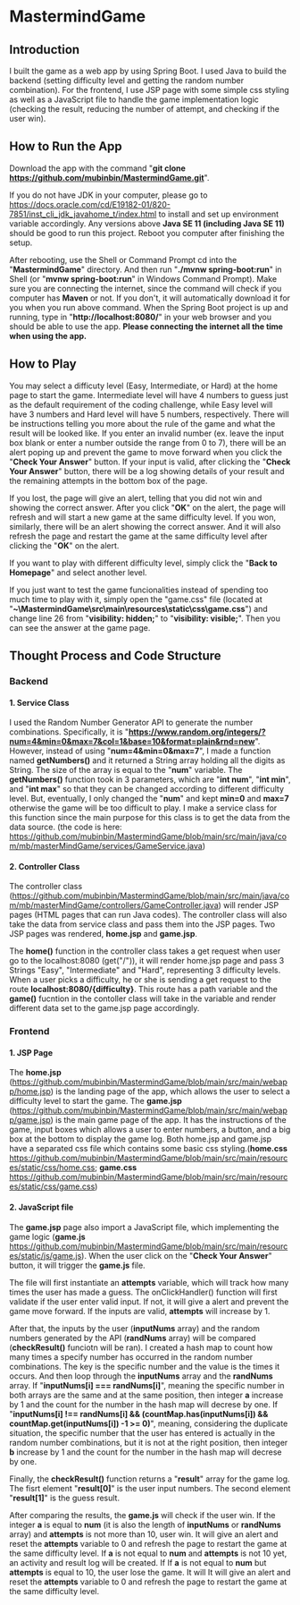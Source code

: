 # MastermindGame

## Introduction ##
I built the game as a web app by using Spring Boot. I used Java to build the backend (setting difficulty level and getting the random number combination). For the frontend, I use JSP page with some simple css styling as well as a JavaScript file to handle the game implementation logic (checking the result, reducing the number of attempt, and checking if the user win).

## How to Run the App ##
Download the app with the command "**git clone https://github.com/mubinbin/MastermindGame.git**".

If you do not have JDK in your computer, please go to https://docs.oracle.com/cd/E19182-01/820-7851/inst_cli_jdk_javahome_t/index.html to install and set up environment variable accordingly. Any versions above **Java SE 11 (including Java SE 11)** should be good to run this project. Reboot you computer after finishing the setup. 

After rebooting, use the Shell or Command Prompt cd into the "**MastermindGame**" directory. And then run "**./mvnw spring-boot:run**" in Shell (or "**mvnw spring-boot:run**" in Windows Command Prompt). Make sure you are connecting the internet, since the command will check if you computer has **Maven** or not. If you don't, it will automatically download it for you when you run above command. When the Spring Boot project is up and running, type in "**http://localhost:8080/**" in your web browser and you should be able to use the app. **Please connecting the internet all the time when using the app.**

## How to Play ##
You may select a difficuty level (Easy, Intermediate, or Hard) at the home page to start the game. Intermediate level will have 4 numbers to guess just as the default requirement of the coding challenge, while Easy level will have 3 numbers and Hard level will have 5 numbers, respectively. There will be instructions telling you more about the rule of the game and what the result will be looked like. If you enter an invalid number (ex. leave the input box blank or enter a number outside the range from 0 to 7), there will be an alert poping up and prevent the game to move forward when you click the "**Check Your Answer**" button. If your input is valid, after clicking the "**Check Your Answer**" button, there will be a log showing details of your result and the remaining attempts in the bottom box of the page.

If you lost, the page will give an alert, telling that you did not win and showing the correct answer. After you click "**OK**" on the alert, the page will refresh and will start a new game at the same difficulty level. If you won, similarly, there will be an alert showing the correct answer. And it will also refresh the page and restart the game at the same difficulty level after clicking the "**OK**" on the alert.

If you want to play with different difficulty level, simply click the "**Back to Homepage**" and select another level.

If you just want to test the game funcionalities instead of spending too much time to play with it, simply open the "game.css" file (located at "**~\MastermindGame\src\main\resources\static\css\game.css**") and change line 26 from "**visibility: hidden;**" to "**visibility: visible;**". Then you can see the answer at the game page.

## Thought Process and Code Structure ##
### Backend ###
#### 1. Service Class ####
I used the Random Number Generator API to generate the number combinations. Specifically, it is "**https://www.random.org/integers/?num=4&min=0&max=7&col=1&base=10&format=plain&rnd=new**". However, instead of using "**num=4&min=0&max=7**", I made a function named **getNumbers()** and it returned a String array holding all the digits as String. The size of the array is equal to the "**num**" variable. The **getNumbers()** function took in 3 parameters, which are "**int num**", "**int min**", and "**int max**" so that they can be changed according to different difficulty level. But, eventually, I only changed the "**num**" and kept **min=0** and **max=7** otherwise the game will be too difficult to play. I make a service class for this function since the main purpose for this class is to get the data from the data source. (the code is here: https://github.com/mubinbin/MastermindGame/blob/main/src/main/java/com/mb/masterMindGame/services/GameService.java)

#### 2. Controller Class ####
The controller class (https://github.com/mubinbin/MastermindGame/blob/main/src/main/java/com/mb/masterMindGame/controllers/GameController.java) will render JSP pages (HTML pages that can run Java codes). The controller class will also take the data from service class and pass them into the JSP pages. Two JSP pages was rendered, **home.jsp** and **game.jsp**.

The **home()** function in the controller class takes a get request when user go to the localhost:8080 (get("/")), it will render home.jsp page and pass 3 Strings "Easy", "Intermediate" and "Hard", representing 3 difficulty levels. When a user picks a difficulty, he or she is sending a get request to the route **localhost:8080/{difficulty}**. This route has a path variable and the **game()** fucntion in the contoller class will take in the variable and render different data set to the game.jsp page accordingly.

### Frontend ###
#### 1. JSP Page ####
The **home.jsp** (https://github.com/mubinbin/MastermindGame/blob/main/src/main/webapp/home.jsp) is the landing page of the app, which allows the user to select a difficulty level to start the game. The **game.jsp** (https://github.com/mubinbin/MastermindGame/blob/main/src/main/webapp/game.jsp) is the main game page of the app. It has the instructions of the game, input boxes which allows a user to enter numbers, a button, and a big box at the bottom to display the game log. Both home.jsp and game.jsp have a separated css file which contains some basic css styling.(**home.css** https://github.com/mubinbin/MastermindGame/blob/main/src/main/resources/static/css/home.css; **game.css** https://github.com/mubinbin/MastermindGame/blob/main/src/main/resources/static/css/game.css)

#### 2. JavaScript file ####
The **game.jsp** page also import a JavaScript file, which implementing the game logic (**game.js** https://github.com/mubinbin/MastermindGame/blob/main/src/main/resources/static/js/game.js). When the user click on the "**Check Your Answer**" button, it will trigger the **game.js** file. 

The file will first instantiate an **attempts** variable, which will track how many times the user has made a guess. The onClickHandler() function will first validate if the user enter valid input. If not, it will give a alert and prevent the game move forward. If the inputs are valid, **attempts** will increase by 1. 

After that, the inputs by the user (**inputNums** array) and the random numbers generated by the API (**randNums** array) will be compared (**checkResult()** funciotn will be ran). I created a hash map to count how many times a specify number has occurred in the random number combinations. The key is the specific number and the value is the times it occurs. And then loop through the **inputNums** array and the **randNums** array. If "**inputNums[i] === randNums[i]**", meaning the specific number in both arrays are the same and at the same position, then integer **a** increase by 1 and the count for the number in the hash map will decrese by one. If "**inputNums[i] !== randNums[i] && (countMap.has(inputNums[i]) && countMap.get(inputNums[i]) -1 >= 0)**", meaning, considering the duplicate situation, the specific number that the user has entered is actually in the random number combinations, but it is not at the right position, then integer **b** increase by 1 and the count for the number in the hash map will decrese by one.

Finally, the **checkResult()** function returns a "**result**" array for the game log. The fisrt element "**result[0]**" is the user input numbers. The second element "**result[1]**" is the guess result.

After comparing the results, the **game.js** will check if the user win. If the integer **a** is equal to **num** (it is also the length of **inputNums** or **randNums** array) and **attempts** is not more than 10, user win. It will give an alert and reset the **attempts** variable to 0 and refresh the page to restart the game at the same difficulty level. If **a** is not equal to **num** and **attempts** is not 10 yet, an activity and result log will be created. If If **a** is not equal to **num** but **attempts** is equal to 10, the user lose the game. It will It will give an alert and reset the **attempts** variable to 0 and refresh the page to restart the game at the same difficulty level.
